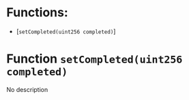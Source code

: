 # Functions:

- [`setCompleted(uint256 completed)`]

# Function `setCompleted(uint256 completed)`

No description
